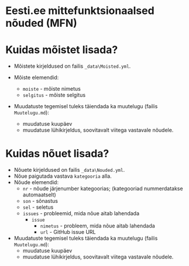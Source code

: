 # Eesti.ee mittefunktsionaalsed nõuded (MFN)

# Kuidas mõistet lisada?

- Mõistete kirjeldused on failis `_data\Moisted.yml`.
- Mõiste elemendid:
  - `moiste` - mõiste nimetus
  - `selgitus` - mõiste selgitus

- Muudatuste tegemisel tuleks täiendada ka muutelugu (failis `Muutelugu.md`):
  - muudatuse kuupäev
  - muudatuse lühikirjeldus, soovitavalt viitega vastavale nõudele.


# Kuidas nõuet lisada?

- Nõuete kirjeldused on failis `_data\Nouded.yml`.
- Nõue paigutada vastava `kategooria` alla.
- Nõude elemendid:
  - `nr` - nõude järjenumber kategoorias; (kategooriad nummerdatakse automaatselt)
  - `son` - sõnastus
  - `sel` - seletus
  - `issues` - probleemid, mida nõue aitab lahendada
    - `issue`
      - `nimetus` - probleem, mida nõue aitab lahendada
      - `url` - GitHub issue URL
- Muudatuste tegemisel tuleks täiendada ka muutelugu (failis `Muutelugu.md`):
  - muudatuse kuupäev
  - muudatuse lühikirjeldus, soovitavalt viitega vastavale nõudele.

  


